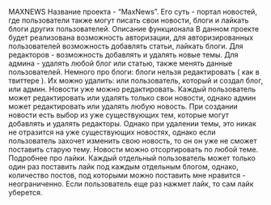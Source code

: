 MAXNEWS
Название проекта - “MaxNews”. 
Его суть - портал новостей, где
пользователи также могут писать свои новости, блоги и лайкать блоги
других пользователей.
Описание функционала
В данном проекте будет реализована возможность авторизации, для
авторизированных пользователей возможность добавлять статьи, лайкать
блоги. Для редакторов - возможность добавлять и удалять новые темы.
Для админа - удалять любой блог или статью, также менять данные
пользователей. Немного про блоги: блоги нельзя редактировать ( как в
твиттере ). Их можно удалить: или пользователь, который и создал блог,
или админ.
Новости уже можно редактировать. Каждый пользователь может
редактировать или удалять только свои новости, однако админ может
редактировать или удалять любую новость. При создании новости есть
выбор из уже существующих тем, которые могут добавлять и удалять
редакторы. Однако при удалении темы, это никак не отразится на уже
существующих новостях, однако если пользователь захочет изменить
свою новость, то он он уже не сможет поставить старую тему. Новости
можно отсортировать по любой теме.
Подробнее про лайки. Каждый отдельный пользователь может только
один раз поставить лайк под каждым отдельным блогом, однако,
количество постов, под которыми можно поставить мне нравится -
неограниченно. Если пользователь еще раз нажмет лайк, то сам лайк
уберется.
